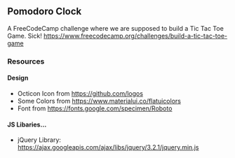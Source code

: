 ## Pomodoro Clock


A FreeCodeCamp challenge where we are supposed to build a Tic Tac Toe Game. Sick!
https://www.freecodecamp.org/challenges/build-a-tic-tac-toe-game


### Resources
#### Design
- Octicon Icon from https://github.com/logos
- Some Colors from https://www.materialui.co/flatuicolors
- Font from https://fonts.google.com/specimen/Roboto
#### JS Libaries...
- jQuery Library: https://ajax.googleapis.com/ajax/libs/jquery/3.2.1/jquery.min.js
